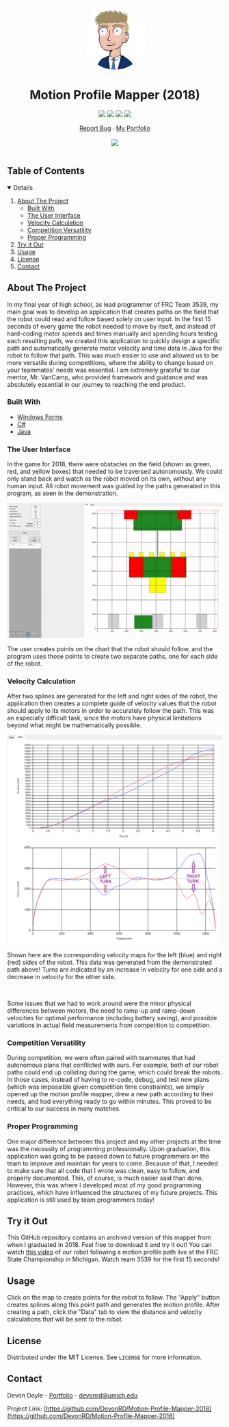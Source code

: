 <!-- PROJECT LOGO -->
<p align="center">
  <a href="https://devondoyle.com/"><img src="images/devon_suit.png" alt="Logo" width="150" height="150" style="border-radius:50%"></a>
  <h1 align="center">Motion Profile Mapper (2018)</h1>
  <p align="center">
    <a href="https://github.com/DevonRD/Motion-Profile-Mapper-2018/network/members"><img src="https://img.shields.io/github/forks/DevonRD/Motion-Profile-Mapper-2018?style=for-the-badge"></img></a>
    <a href="https://github.com/DevonRD/Motion-Profile-Mapper-2018/stargazers"><img src="https://img.shields.io/github/stars/DevonRD/Motion-Profile-Mapper-2018?style=for-the-badge"></img></a>
    <a href="https://github.com/DevonRD/Motion-Profile-Mapper-2018/issues"><img src="https://img.shields.io/github/issues/DevonRD/Motion-Profile-Mapper-2018?style=for-the-badge"></img></a>
    <a href="https://github.com/DevonRD/Motion-Profile-Mapper-2018/blob/master/LICENSE"><img src="https://img.shields.io/github/license/DevonRD/Motion-Profile-Mapper-2018?style=for-the-badge"></img></a>
  </p>
  <p align="center">
    <a href="https://github.com/DevonRD/Motion-Profile-Mapper-2018/issues">Report Bug</a>
    ·
    <a href="https://devondoyle.com/">My Portfolio</a>
	<br><br>
    <a href="https://linkedin.com/in/devon-doyle/"><img src="https://img.shields.io/badge/-LinkedIn-black.svg?style=for-the-badge&logo=linkedin&colorB=555"></img></a>
  </p>
</p>

<!-- TABLE OF CONTENTS -->
<h2 style="display: inline-block">Table of Contents</h2>
<details open="open">
  <ol>
    <li>
      <a href="#about-the-project">About The Project</a>
      <ul>
        <li><a href="#built-with">Built With</a></li>
		<li><a href="#the-user-interface">The User Interface</a></li>
		<li><a href="#velocity-calculation">Velocity Calculation</a></li>
		<li><a href="#competition-versatility">Competition Versatility</a></li>
		<li><a href="#proper-programming">Proper Programming</a></li>
      </ul>
    </li>
    <li><a href="#try-it-out">Try it Out</a></li>
    <li><a href="#usage">Usage</a></li>
    <li><a href="#license">License</a></li>
    <li><a href="#contact">Contact</a></li>
  </ol>
</details>

<!-- ABOUT THE PROJECT -->
## About The Project

In my final year of high school, as lead programmer of FRC Team 3539, my main goal was to develop an 
application that creates paths on the field that the robot could read and follow based solely on user 
input. In the first 15 seconds of every game the robot needed to move by itself, and instead of 
hard-coding motor speeds and times manually and spending hours testing each resulting path, we created 
this application to quickly design a specific path and automatically generate motor velocity and time 
data in Java for the robot to follow that path. This was much easier to use and allowed us to be 
more versatile during competitions, where the ability to change based on your teammates' needs was 
essential. I am extremely grateful to our mentor, Mr. VanCamp, who provided framework and guidance 
and was absolutely essential in our journey to reaching the end product.

### Built With

* [Windows Forms](https://docs.microsoft.com/en-us/dotnet/desktop/winforms/?view=netdesktop-5.0)
* [C#](https://docs.microsoft.com/en-us/dotnet/csharp/)
* [Java](https://www.java.com/en/)

### The User Interface

In the game for 2018, there were obstacles on the field (shown as green, red, and yellow boxes) that 
needed to be traversed autonomously. We could only stand back and watch as the robot moved on its own, 
without any human input. All robot movement was guided by the paths generated in this program, as seen 
in the demonstration.

[![Product Name Screen Shot][demo-image]]()

The user creates points on the chart that the robot should follow, and the program uses those points to 
create two separate paths, one for each side of the robot.

### Velocity Calculation

After two splines are generated for the left and right sides of the robot, the application then creates 
a complete guide of velocity values that the robot should apply to its motors in order to accurately 
follow the path. This was an especially difficult task, since the motors have physical limitations beyond 
what might be mathematically possible.

[![Product Name Screen Shot][profile-marked-image]]()

Shown here are the corresponding velocity maps for the left (blue) and right (red) sides of the robot. 
This data was generated from the demonstrated path above! Turns are indicated by an increase in velocity 
for one side and a decrease in velocity for the other side.

<br>

Some issues that we had to work around were the minor physical differences between motors, the need to 
ramp-up and ramp-down velocities for optimal performance (including battery saving), and possible 
variations in actual field measurements from competition to competition.

### Competition Versatility

During competition, we were often paired with teammates that had autonomous plans that conflicted with 
ours. For example, both of our robot paths could end up colliding during the game, which could break the 
robots. In those cases, instead of having to re-code, debug, and test new plans (which was impossible 
given competition time constraints), we simply opened up the motion profile mapper, drew a new path 
according to their needs, and had everything ready to go within minutes. This proved to be critical to 
our success in many matches.

### Proper Programming

One major difference between this project and my other projects at the time was the necessity of 
programming professionally. Upon graduation, this application was going to be passed down to future 
programmers on the team to improve and maintain for years to come. Because of that, I needed to make sure 
that all code that I wrote was clean, easy to follow, and properly documented. This, of course, is much 
easier said than done. However, this was where I developed most of my good programming practices, which 
have influenced the structures of my future projects. This application is still used by team programmers 
today!

<!-- GETTING STARTED -->
## Try it Out

This GitHub repository contains an archived version of this mapper from when I graduated in 2018. Feel 
free to download it and try it out! You can watch [this video](https://www.youtube.com/watch?v=NRdkGwCWpzM) 
of our robot following a motion profile path live at the FRC State Championship in Michigan. Watch team 
3539 for the first 15 seconds!

<!-- USAGE EXAMPLES -->
## Usage

Click on the map to create points for the robot to follow. The "Apply" button creates splines along this 
point path and generates the motion profile. After creating a path, click the "Data" tab to view the 
distance and velocity calculations that will be sent to the robot.

<!-- LICENSE -->
## License

Distributed under the MIT License. See `LICENSE` for more information.

<!-- CONTACT -->
## Contact

Devon Doyle - [Portfolio](https://devondoyle.com/) - devonrd@umich.edu

Project Link: [https://github.com/DevonRD/Motion-Profile-Mapper-2018](https://github.com/DevonRD/Motion-Profile-Mapper-2018)

<!-- MARKDOWN LINKS & IMAGES -->
[forks-shield]: https://img.shields.io/github/forks/DevonRD/Motion-Profile-Mapper-2018
[forks-url]: https://github.com/DevonRD/Motion-Profile-Mapper-2018/network/members
[stars-shield]: https://img.shields.io/github/stars/DevonRD/Motion-Profile-Mapper-2018?style=for-the-badge
[stars-url]: https://github.com/DevonRD/Motion-Profile-Mapper-2018/stargazers
[issues-shield]: https://img.shields.io/github/issues/DevonRD/Motion-Profile-Mapper-2018
[issues-url]: https://github.com/DevonRD/Motion-Profile-Mapper-2018/issues
[license-shield]: https://img.shields.io/github/license/DevonRD/Motion-Profile-Mapper-2018
[license-url]: https://github.com/DevonRD/Motion-Profile-Mapper-2018/blob/master/LICENSE
[linkedin-shield]: https://img.shields.io/badge/-LinkedIn-black.svg?style=for-the-badge&logo=linkedin&colorB=555
[linkedin-url]: https://linkedin.com/in/devon-doyle/
[demo-image]: images/profile_demo.gif
[profile-marked-image]: images/profile_velocity.PNG
[profile-image]: images/profile_velocity_nomarks.png
[download-exe]: https://github.com/DevonRD/Motion-Profile-Mapper-2018